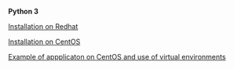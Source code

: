 **Python 3**

[Installation on Redhat](https://developers.redhat.com/blog/2018/08/13/install-python3-rhel/)

[Installation on CentOS](https://linuxize.com/post/how-to-install-python-3-on-centos-7/)

[Example of appplicaton on CentOS and use of virtual environments](https://linuxize.com/post/install-odoo-11-on-centos-7/)


